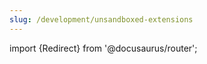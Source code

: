 ```yaml
---
slug: /development/unsandboxed-extensions
---
```


import {Redirect} from '@docusaurus/router';

<Redirect to="/development/extensions/unsandboxed" />

